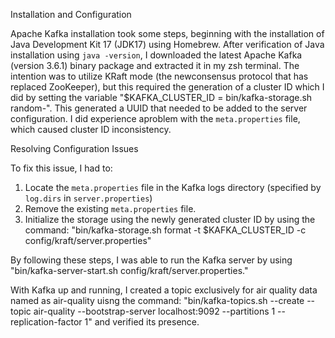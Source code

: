 Installation and Configuration

Apache Kafka installation took some steps, beginning with the installation of Java Development Kit 17 (JDK17) using Homebrew. 
After verification of Java installation using `java -version`, I downloaded the latest Apache Kafka (version 3.6.1) binary package and extracted it in my zsh terminal. 
The intention was to utilize KRaft mode (the newconsensus protocol that has replaced ZooKeeper), but this required the generation of a cluster ID which I did by setting the variable "$KAFKA_CLUSTER_ID = bin/kafka-storage.sh random-".
This generated a UUID that needed to be added to the server configuration. I did experience aproblem with the `meta.properties` file, which caused cluster ID inconsistency.

Resolving Configuration Issues

To fix this issue, I had to:

1. Locate the `meta.properties` file in the Kafka logs directory (specified by `log.dirs` in `server.properties`)
2. Remove the existing `meta.properties` file.
3. Initialize the storage using the newly generated cluster ID by using the command: "bin/kafka-storage.sh format -t $KAFKA_CLUSTER_ID -c config/kraft/server.properties"

By following these steps, I was able to run the Kafka server by using "bin/kafka-server-start.sh config/kraft/server.properties."

With Kafka up and running, I created a topic exclusively for air quality data named as air-quality uisng the command: "bin/kafka-topics.sh --create --topic air-quality --bootstrap-server localhost:9092 --partitions 1 --replication-factor 1"
and verified its presence.
